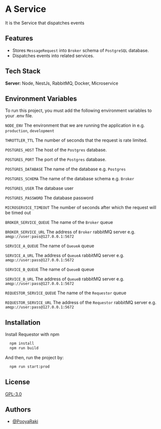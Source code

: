 
# A Service

It is the Service that dispatches events
## Features
- Stores `MessageRequest` into `Broker` schema of `PostgreSQL` database.
- Dispatches events into related services.
## Tech Stack

**Server:** Node, NestJs, RabbitMQ, Docker, Microservice


## Environment Variables

To run this project, you must add the following environment variables to your .env file.

`NODE_ENV`
The environment that we are running the application in e.g. `production`, `development`

`THROTTLER_TTL`
The number of seconds that the request is rate limited.

`POSTGRES_HOST`
The host of the `Postgres` database.

`POSTGRES_PORT`
The port of the `Postgres` database.

`POSTGRES_DATABASE`
The name of the database e.g. `Postgres`

`POSTGRES_SCHEMA`
The name of the database schema e.g. `Broker`

`POSTGRES_USER`
The database user

`POSTGRES_PASSWORD`
The database password

`MICROSERVICE_TIMEOUT`
The number of seconds after which the request will be timed out

`BROKER_SERVICE_QUEUE`
The name of the `Broker` queue

`BROKER_SERVICE_URL`
The address of `Broker` rabbitMQ server e.g. `amqp://user:pass@127.0.0.1:5672`

`SERVICE_A_QUEUE`
The name of `QueueA` queue

`SERVICE_A_URL`
The address of `QueueA` rabbitMQ server e.g. `amqp://user:pass@127.0.0.1:5672`

`SERVICE_B_QUEUE`
The name of `QueueB` queue

`SERVICE_B_URL`
The address of `QueueB` rabbitMQ server e.g. `amqp://user:pass@127.0.0.1:5672`

`REQUESTOR_SERVICE_QUEUE`
The name of the `Requestor` queue

`REQUESTOR_SERVICE_URL`
The address of the `Requestor` rabbitMQ server e.g. `amqp://user:pass@127.0.0.1:5672`


## Installation

Install Requestor with npm

```bash
  npm install
  npm run build
```
And then, run the project by:
```bash
  npm run start:prod
```
## License

[GPL-3.0](https://github.com/PooyaRaki/microservice-example/blob/master/LICENSE)


## Authors

- [@PooyaRaki](https://www.github.com/PooyaRaki)

